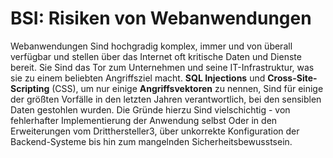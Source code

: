 BSI: Risiken von Webanwendungen
===============================

Webanwendungen Sind hochgradig komplex, immer und von überall verfügbar und stellen über das 
Internet oft kritische Daten und Dienste bereit. Sie Sind das Tor zum Unternehmen und seine 
IT-Infrastruktur, was sie zu einem beliebten Angriffsziel macht. **SQL Injections** und **Cross-Site-Scripting** 
(CSS), um nur einige **Angriffsvektoren** zu nennen, Sind für einige der größten Vorfälle in den letzten Jahren 
verantwortlich, bei den sensiblen Daten gestohlen wurden. Die Gründe hierzu Sind vielschichtig - von 
fehlerhafter Implementierung der Anwendung selbst Oder in den Erweiterungen vom Dritthersteller3, über 
unkorrekte Konfiguration der Backend-Systeme bis hin zum mangelnden Sicherheitsbewusstsein. 

